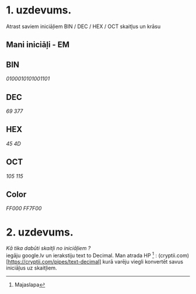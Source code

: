 # 1. uzdevums.  
Atrast saviem iniciāļiem BIN / DEC / HEX / OCT skaitļus un krāsu  

## Mani iniciāļi - **EM**   
  
## BIN    
*0100010101001101*    
## DEC  
*69 377*  
## HEX     
*45 4D*  
## OCT  
*105 115*  
## Color  
*FF000 FF7F00*  
# 2. uzdevums.  
*Kā tika dabūti skaitļi no iniciāļiem ?*   
iegāju google.lv un ierakstiju text to Decimal. Man atrada HP [^1] : (cryptii.com)[https://cryptii.com/pipes/text-decimal] kurā varēju viegli konvertēt savus iniciāļus uz skaitļiem.


[^1]: Majaslapa